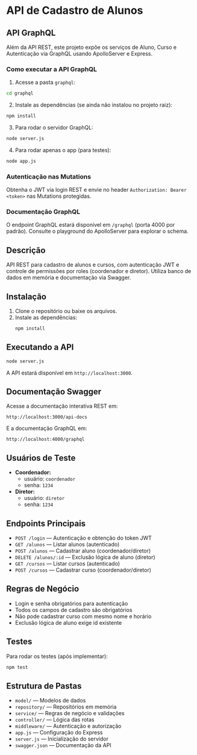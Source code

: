 # API de Cadastro de Alunos

## API GraphQL
Além da API REST, este projeto expõe os serviços de Aluno, Curso e Autenticação via GraphQL usando ApolloServer e Express.

### Como executar a API GraphQL
1. Acesse a pasta `graphql`:
  ```bash
  cd graphql
  ```
2. Instale as dependências (se ainda não instalou no projeto raiz):
  ```bash
  npm install
  ```
3. Para rodar o servidor GraphQL:
  ```bash
  node server.js
  ```
4. Para rodar apenas o app (para testes):
  ```bash
  node app.js
  ```

### Autenticação nas Mutations
Obtenha o JWT via login REST e envie no header `Authorization: Bearer <token>` nas Mutations protegidas.

### Documentação GraphQL
O endpoint GraphQL estará disponível em `/graphql` (porta 4000 por padrão).
Consulte o playground do ApolloServer para explorar o schema.


## Descrição
API REST para cadastro de alunos e cursos, com autenticação JWT e controle de permissões por roles (coordenador e diretor). Utiliza banco de dados em memória e documentação via Swagger.

## Instalação

1. Clone o repositório ou baixe os arquivos.
2. Instale as dependências:
   ```bash
   npm install
   ```

## Executando a API

```bash
node server.js
```

A API estará disponível em `http://localhost:3000`.


## Documentação Swagger
Acesse a documentação interativa REST em:
```
http://localhost:3000/api-docs
```
E a documentação GraphQL em:
```
http://localhost:4000/graphql
```

## Usuários de Teste
- **Coordenador:**
  - usuário: `coordenador`
  - senha: `1234`
- **Diretor:**
  - usuário: `diretor`
  - senha: `1234`

## Endpoints Principais

- `POST /login` — Autenticação e obtenção do token JWT
- `GET /alunos` — Listar alunos (autenticado)
- `POST /alunos` — Cadastrar aluno (coordenador/diretor)
- `DELETE /alunos/:id` — Exclusão lógica de aluno (diretor)
- `GET /cursos` — Listar cursos (autenticado)
- `POST /cursos` — Cadastrar curso (coordenador/diretor)

## Regras de Negócio
- Login e senha obrigatórios para autenticação
- Todos os campos de cadastro são obrigatórios
- Não pode cadastrar curso com mesmo nome e horário
- Exclusão lógica de aluno exige id existente

## Testes
Para rodar os testes (após implementar):
```bash
npm test
```

## Estrutura de Pastas
- `model/` — Modelos de dados
- `repository/` — Repositórios em memória
- `service/` — Regras de negócio e validações
- `controller/` — Lógica das rotas
- `middleware/` — Autenticação e autorização
- `app.js` — Configuração do Express
- `server.js` — Inicialização do servidor
- `swagger.json` — Documentação da API
